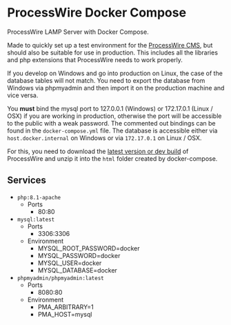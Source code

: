 # ProcessWire Docker Compose
ProcessWire LAMP Server with Docker Compose.

Made to quickly set up a test environment for the [ProcessWire CMS](https://github.com/processwire/processwire), but should also be suitable for use in production. This includes all the libraries and php extensions that ProcessWire needs to work properly.

If you develop on Windows and go into production on Linux, the case of the database tables will not match. You need to export the database from Windows via phpmyadmin and then import it on the production machine and vice versa.

You **must** bind the mysql port to 127.0.0.1 (Windows) or 172.17.0.1 (Linux / OSX) if you are working in production, otherwise the port will be accessible to the public with a weak password. The commented out bindings can be found in the `docker-compose.yml` file. The database is accessible either via `host.docker.internal` on Windows or via `172.17.0.1` on Linux / OSX.

For this, you need to download the [latest version or dev build](https://processwire.com/download/core/) of ProcessWire and unzip it into the `html` folder created by docker-compose.

## Services
- `php:8.1-apache`
  - Ports
    - 80:80
- `mysql:latest`
  - Ports
    - 3306:3306
  - Environment
    - MYSQL_ROOT_PASSWORD=docker
    - MYSQL_PASSWORD=docker
    - MYSQL_USER=docker
    - MYSQL_DATABASE=docker
- `phpmyadmin/phpmyadmin:latest`
  - Ports
    - 8080:80
   - Environment
      - PMA_ARBITRARY=1
      - PMA_HOST=mysql
